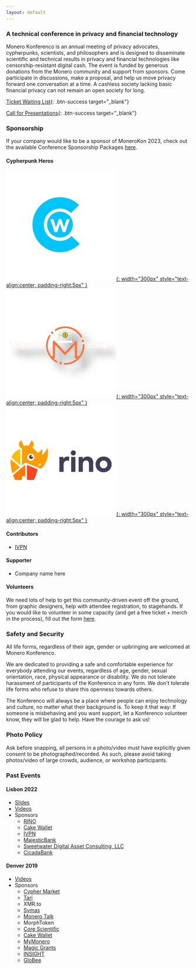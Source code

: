 ```yaml
---
layout: default
---
```


### A technical conference in privacy and financial technology
Monero Konferenco is an annual meeting of privacy advocates, cypherpunks, scientists, and philosophers and is designed to disseminate scientific and technical results in privacy and financial technologies like censorship-resistant digital cash. The event is funded by generous donations from the Monero community and support from sponsors. Come participate in discussions, make a proposal, and help us move privacy forward one conversation at a time. A cashless society lacking basic financial privacy can not remain an open society for long.

[Ticket Waiting List](https://cryptpad.disroot.org/form/#/2/form/view/58gEFJ6PEk-4TkDup7A1p0HKSU1IKTIjl9v-M-o8ekk/embed/){: .btn-success target="_blank"}

[Call for Presentations](https://cfp.monerokon.com/2023/cfp){: .btn-success target="_blank"}

### Sponsorship

If your company would like to be a sponsor of MoneroKon 2023, check out the available Conference Sponsorship Packages [here](https://monerokon.com/sponsor).

#### Cypherpunk Heros

[![logo](assets/img/cw.png){: width="300px" style="text-align:center; padding-right:5px" }](https://cakewallet.com) [![logo](assets/img/mb.png){: width="300px" style="text-align:center; padding-right:5px" }](https://majesticbank.sc) [![logo](assets/img/rino.png){: width="300px" style="text-align:center; padding-right:5px" }](https://rino.io)

#### Contributors
- [IVPN](https://www.ivpn.net)

#### Supporter
- Company name here

#### Volunteers

We need lots of help to get this community-driven event off the ground, from graphic designers, help with attendee registration, to stagehands. If you would like to volunteer in some capacity (and get a free ticket + merch in the process), fill out the form [here](https://cryptpad.disroot.org/form/#/2/form/view/Z8v7RE0D+Axf+54kTA-otpnJ-Krlfs8gJwoktERKUrM/embed/).

### Safety and Security

All life forms, regardless of their age, gender or upbringing are welcomed at Monero Konferenco.

We are dedicated to providing a safe and comfortable experience for everybody attending our events, regardless of age, gender, sexual orientation, race, physical appearance or disability. We do not tolerate harassment of participants of the Konferenco in any form. We don't tolerate life forms who refuse to share this openness towards others.

The Konferenco will always be a place where people can enjoy technology and culture, no matter what their background is. To keep it that way: If someone is misbehaving and you want support, let a Konferenco volunteer know, they will be glad to help. Have the courage to ask us!

### Photo Policy

Ask before snapping, all persons in a photo/video must have explicitly given consent to be photographed/recorded. As such, please avoid taking photos/video of large crowds, audience, or workshop participants.

### Past Events

#### Lisbon 2022
*  [Slides](https://github.com/MoneroKon/meta/blob/main/slides/2022/talks.md)
*  [Videos](https://www.youtube.com/playlist?list=PLsSYUeVwrHBndRQoQ-vLezzlHPLRDNzaw)
*  Sponsors
   - [RINO](https://rino.io)
   - [Cake Wallet](https://cakewallet.com)
   - [IVPN](https://www.ivpn.net)
   - [MajesticBank](https://majesticbank.sc)
   - [Sweetwater Digital Asset Consulting, LLC](https://sweetwater.consulting)
   - [CicadaBank](https://flexiana.com)
  
#### Denver 2019
*  [Videos](https://www.youtube.com/playlist?list=PLsSYUeVwrHBkJHJg_l2uDgbicDJ1PmAVW)
*  Sponsors
   - [Cypher Market](https://www.cyphermarket.com)
   - [Tari](https://www.tari.com)
   - XMR.to
   - [Symas](https://www.symas.com)
   - [Monero Talk](https://www.monerotalk.live)
   - MorphToken
   - [Core Scientific](https://corescientific.com)
   - [Cake Wallet](https://cakewallet.com)
   - [MyMonero](https://mymonero.com)
   - [Magic Grants](https://magicgrants.org)
   - [INSIGHT](https://www.insight.com)
   - [GloBee](https://globee.com)
  
